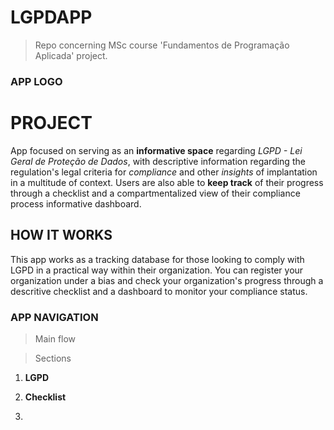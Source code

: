 # LGPDAPP

> Repo concerning MSc course 'Fundamentos de Programação Aplicada' project. 

### APP LOGO


# PROJECT

App focused on serving as an **informative space** regarding _LGPD - Lei Geral de Proteção de Dados_, with descriptive information regarding the regulation's legal criteria for _compliance_ and other _insights_ of implantation in a multitude of context. Users are also able to **keep track** of their progress through a checklist and a compartmentalized view of their compliance process informative dashboard.

## HOW IT WORKS

This app works as a tracking database for those looking to comply with LGPD in a practical way within their organization. You can register your organization under a bias and check your organization's progress through a descritive checklist and a dashboard to monitor your compliance status. 

### APP NAVIGATION

> Main flow

> Sections

1. **LGPD**

2. **Checklist**

3. 

